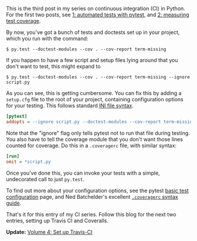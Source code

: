 <!--
.. title: Continuous integration in Python 3: set up your test configuration files
.. slug: continuous-integration-in-python-3-set-up-your-test-configuration-files
.. date: 2014-10-13 19:57:20
.. tags: continuous integration,Planet SciPy,Python,test-driven development,programming
.. category: 
.. link: 
.. description: 
.. type: text
.. has_math: no
.. status: published
.. wp-status: publish
-->

This is the third post in my series on continuous integration (CI) in Python. For the first two posts, see <a href="http://ilovesymposia.com/2014/10/01/continuous-integration-0-automated-tests-with-pytest/">1: automated tests with pytest</a>, and <a href="http://ilovesymposia.com/2014/10/02/continuous-integration-1-test-coverage/">2: measuring test coverage</a>.

By now, you've got a bunch of tests and doctests set up in your project, which you run with the command:

```
$ py.test --doctest-modules --cov . --cov-report term-missing
```

If you happen to have a few script and setup files lying around that you don't want to test, this might expand to

```
$ py.test --doctest-modules --cov . --cov-report term-missing --ignore script.py
```

As you can see, this is getting cumbersome. You can fix this by adding a <code>setup.cfg</code> file to the root of your project, containing configuration options for your testing. This follows standard <a href="http://en.wikipedia.org/wiki/INI_file">INI file syntax</a>.

```ini
[pytest]
addopts = --ignore script.py --doctest-modules --cov-report term-missing --cov .
```

Note that the "ignore" flag only tells pytest not to run that file during testing. You also have to tell the coverage module that you don't want those lines counted for coverage. Do this in a <code>.coveragerc</code> file, with similar syntax:

```ini
[run]
omit = *script.py
```

Once you've done this, you can invoke your tests with a simple, undecorated call to just <code>py.test</code>.

To find out more about your configuration options, see the pytest <a href="http://pytest.org/latest/customize.html">basic test configuration</a> page, and Ned Batchelder's excellent <a href="http://nedbatchelder.com/code/coverage/config.html"><code>.coveragerc</code> syntax guide</a>.

That's it for this entry of my CI series. Follow this blog for the next two entries, setting up Travis CI and Coveralls.

<strong>Update:</strong> <a href="http://ilovesymposia.com/2014/10/15/continuous-integration-in-python-4-set-up-travis-ci/">Volume 4: Set up Travis-CI</a>
